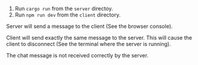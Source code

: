 1. Run `cargo run` from the `server` directoy.
2. Run `npm run dev` from the `client` directory.

Server will send a message to the client (See the browser console).

Client will send exactly the same message to the server. This will cause the client to disconnect (See the terminal where the server is running).

The chat message is not received correctly by the server.
